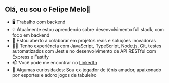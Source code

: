 ## Olá, eu sou o Felipe Melo👋

- 🖥️ Trabalho com backend
- 💡 Atualmente estou aprendendo sobre desenvolvimento full stack, com foco em backend
- 🤝 Estou aberto a colaborar em projetos reais e soluções inovadoras
- 🧑‍💻 Tenho experiência com JavaScript, TypeScript, Node.js, Git, testes automatizados com Jest e 
no desenvolvimento de API RESTful com Express e Fastify
- 📫 Você pode me encontrar no [LinkedIn](https://www.linkedin.com/in/felipeomelo/)
- 🎾 Algumas curiosidades: Sou ex-jogador de tênis amador, apaixonado por esportes e adoro jogos de tabuleiro
